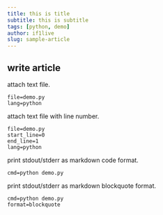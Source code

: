 ```yaml
---
title: this is title
subtitle: this is subtitle
tags: [python, demo]
author: if1live
slug: sample-article
---
```


## write article

attach text file.

~~~maya:view
file=demo.py
lang=python
~~~

attach text file with line number.

~~~maya:view
file=demo.py
start_line=0
end_line=1
lang=python
~~~

print stdout/stderr as markdown code format.

~~~maya:execute
cmd=python demo.py
~~~

print stdout/stderr as markdown blockquote format.

~~~maya:execute
cmd=python demo.py
format=blockquote
~~~

